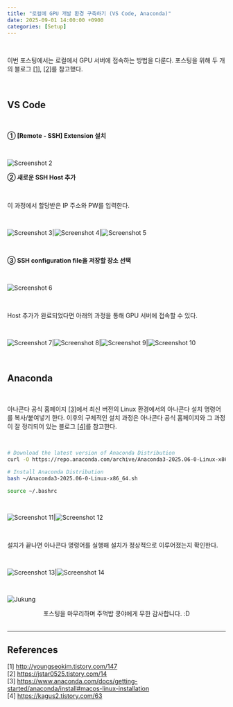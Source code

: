 ```yaml
---
title: "로컬에 GPU 개발 환경 구축하기 (VS Code, Anaconda)"
date: 2025-09-01 14:00:00 +0900
categories: [Setup]
---
```


&nbsp;

이번 포스팅에서는 로컬에서 GPU 서버에 접속하는 방법을 다룬다. 포스팅을 위해 두 개의 블로그 [[1]](<http://youngseokim.tistory.com/147>), [[2]](<https://jstar0525.tistory.com/14>)를 참고했다.

<br>

## VS Code

<br>

**① [Remote - SSH] Extension 설치**

<br>

![Screenshot 2](/assets/img/2025-09-01/server-setup-2.png)

**② 새로운 SSH Host 추가**

<br>

이 과정에서 할당받은 IP 주소와 PW를 입력한다.

<br>

![Screenshot 3](/assets/img/2025-09-01/server-setup-3.png)|![Screenshot 4](/assets/img/2025-09-01/server-setup-4.png)|![Screenshot 5](/assets/img/2025-09-01/server-setup-5.png)

<br>

**③ SSH configuration file을 저장할 장소 선택**

<br>

![Screenshot 6](/assets/img/2025-09-01/server-setup-6.png)

<br>

Host 추가가 완료되었다면 아래의 과정을 통해 GPU 서버에 접속할 수 있다.

<br>

![Screenshot 7](/assets/img/2025-09-01/server-setup-7.png)|![Screenshot 8](/assets/img/2025-09-01/server-setup-8.png)|![Screenshot 9](/assets/img/2025-09-01/server-setup-9.png)|![Screenshot 10](/assets/img/2025-09-01/server-setup-10.png)


<br>

## Anaconda

<br>

아나콘다 공식 홈페이지 [[3]](<https://www.anaconda.com/docs/getting-started/anaconda/install#macos-linux-installation>)에서 최신 버전의 Linux 환경에서의 아나콘다 설치 명령어를 복사/붙여넣기 한다. 이후의 구체적인 설치 과정은 아나콘다 공식 홈페이지와 그 과정이 잘 정리되어 있는 블로그 [[4]](<https://kagus2.tistory.com/63>)를 참고한다.

<br>

```bash
# Download the latest version of Anaconda Distribution
curl -O https://repo.anaconda.com/archive/Anaconda3-2025.06-0-Linux-x86_64.sh

# Install Anaconda Distribution
bash ~/Anaconda3-2025.06-0-Linux-x86_64.sh

source ~/.bashrc
```

<br>

![Screenshot 11](/assets/img/2025-09-01/anaconda-installation-1.png)|![Screenshot 12](/assets/img/2025-09-01/anaconda-installation-2.png)

<br>

설치가 끝나면 아나콘다 명령어를 실행해 설치가 정상적으로 이루어졌는지 확인한다.

<br>

![Screenshot 13](/assets/img/2025-09-01/anaconda-installation-3.png)|![Screenshot 14](/assets/img/2025-09-01/anaconda-installation-4.png)

<br>

![Jukung](/assets/img/2025-09-01/jukung.png)

<center>
포스팅을 마무리하며 주먹밥 쿵야에게 무한 감사합니다. :D
</center>

<br>

---

## References
[1] <http://youngseokim.tistory.com/147>  
[2] <https://jstar0525.tistory.com/14>  
[3] <https://www.anaconda.com/docs/getting-started/anaconda/install#macos-linux-installation>  
[4] <https://kagus2.tistory.com/63>